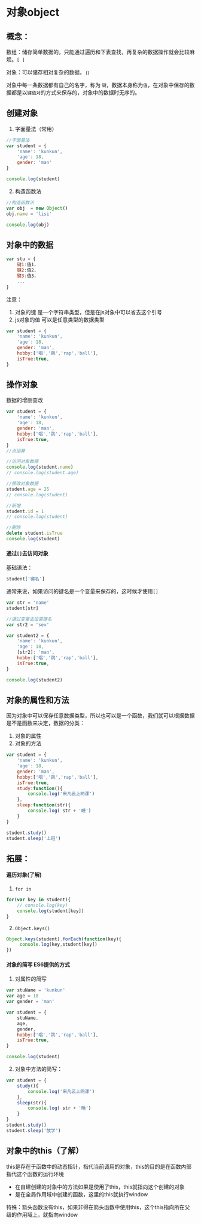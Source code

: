 # 对象object

## 概念：

数组：储存简单数据的，只能通过遍历和下表查找，再复杂的数据操作就会比较麻烦。`[ ]`

对象：可以储存相对复杂的数据，`｛｝`

对象中每一条数据都有自己的名字，称为 `键`，数据本身称为`值`，在对象中保存的数据都是以`键值对`的方式来保存的，对象中的数据时无序的。

## 创建对象

1. 字面量法（常用）

```js
//字面量法
var student = {
    'name': 'kunkun',
    'age': 18,
    gender: 'man'
}

console.log(student)
```

2. 构造函数法

```js
//构造函数法
var obj  = new Object()
obj.name = 'lisi'

console.log(obj)
```

## 对象中的数据

```js
var stu = {
    键1:值1，
    键2:值2，
    键3:值3，
    ...
}
```

注意：

1. 对象的键 是一个字符串类型，但是在js对象中可以省去这个引号
2. js对象的值 可以是任意类型的数据类型

```js
var student = {
    'name': 'kunkun',
    'age': 18,
    gender: 'man',
    hobby:['唱','跳','rap','ball'],
    isTrue:true,
}
```

## 操作对象

数据的增删查改

```js
var student = {
    'name': 'kunkun',
    'age': 18,
    gender: 'man',
    hobby:['唱','跳','rap','ball'],
    isTrue:true,
}
//点运算

//访问对象数据
console.log(student.name)
// console.log(student.age)

//修改对象数据
student.age = 25
// console.log(student)

//新增
student.id = 1
// console.log(student)

//删除
delete student.isTrue
console.log(student)
```

#### 通过`[]`去访问对象

基础语法：

```js
student['键名']
```

通常来说，如果访问的键名是一个变量来保存的，这时候才使用`[]`

```js
var str = 'name'
student[str]

//通过变量去设置键名
var str2 = 'sex'

var student2 = {
    'name': 'kunkun',
    'age': 18,
    [str2]: 'man',
    hobby:['唱','跳','rap','ball'],
    isTrue:true,
}

console.log(student2)
```

## 对象的属性和方法

因为对象中可以保存任意数据类型，所以也可以是一个函数，我们就可以根据数据是不是函数来决定，数据的分类：

1. 对象的属性
2. 对象的方法

```js
var student = {
    'name': 'kunkun',
    'age': 18,
    gender: 'man',
    hobby:['唱','跳','rap','ball'],
    isTrue:true,
    study:function(){
        console.log('来凡云上网课')
    },
    sleep:function(str){
        console.log( str + '睡')
    }
}

student.study()
student.sleep('上班')
```

## 拓展：

#### 遍历对象(了解)

1. `for in`

```js
for(var key in student){
    // console.log(key)
    console.log(student[key])
}
```

2. `Object.keys()`

```js
Object.keys(student).forEach(function(key){
     console.log(key,student[key])
})
```

#### 对象的简写 ES6提供的方式

1. 对属性的简写

```js
var stuName = 'kunkun'
var age = 18
var gender = 'man'

var student = {
    stuName,
    age,
    gender,
    hobby:['唱','跳','rap','ball'],
    isTrue:true,
}

console.log(student)
```

2. 对象中方法的简写：

```js
var student = {
    study(){
        console.log('来凡云上网课')
    },
    sleep(str){
        console.log( str + '睡')
    }
}
student.study()
student.sleep('放学')
```

## 对象中的this（了解）

this是存在于函数中的动态指针，指代当前调用的对象，this的目的是在函数内部指代这个函数的运行环境

- 在自建创建的对象中的方法如果是使用了this，this就指向这个创建的对象
- 是在全局作用域中创建的函数，这里的this就执行window

特殊：箭头函数没有this，如果非得在箭头函数中使用this，这个this指向所在父级的作用域上，就指向window

